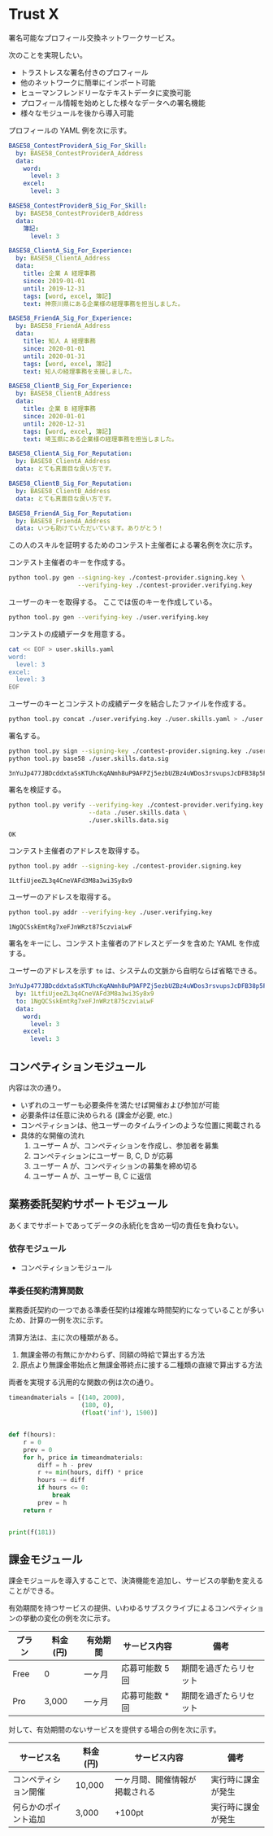 # Trust X

署名可能なプロフィール交換ネットワークサービス。

次のことを実現したい。

- トラストレスな署名付きのプロフィール
- 他のネットワークに簡単にインポート可能
- ヒューマンフレンドリーなテキストデータに変換可能
- プロフィール情報を始めとした様々なデータへの署名機能
- 様々なモジュールを後から導入可能

プロフィールの YAML 例を次に示す。

```yaml
BASE58_ContestProviderA_Sig_For_Skill:
  by: BASE58_ContestProviderA_Address
  data:
    word:
      level: 3
    excel:
      level: 3

BASE58_ContestProviderB_Sig_For_Skill:
  by: BASE58_ContestProviderB_Address
  data:
    簿記:
      level: 3

BASE58_ClientA_Sig_For_Experience:
  by: BASE58_ClientA_Address
  data:
    title: 企業 A 経理事務
    since: 2019-01-01
    until: 2019-12-31
    tags: [word, excel, 簿記]
    text: 神奈川県にある企業様の経理事務を担当しました。

BASE58_FriendA_Sig_For_Experience:
  by: BASE58_FriendA_Address
  data:
    title: 知人 A 経理事務
    since: 2020-01-01
    until: 2020-01-31
    tags: [word, excel, 簿記]
    text: 知人の経理事務を支援しました。

BASE58_ClientB_Sig_For_Experience:
  by: BASE58_ClientB_Address
  data:
    title: 企業 B 経理事務
    since: 2020-01-01
    until: 2020-12-31
    tags: [word, excel, 簿記]
    text: 埼玉県にある企業様の経理事務を担当しました。

BASE58_ClientA_Sig_For_Reputation:
  by: BASE58_ClientA_Address
  data: とても真面目な良い方です。

BASE58_ClientB_Sig_For_Reputation:
  by: BASE58_ClientB_Address
  data: とても真面目な良い方です。

BASE58_FriendA_Sig_For_Reputation:
  by: BASE58_FriendA_Address
  data: いつも助けていただいています。ありがとう！
```

この人のスキルを証明するためのコンテスト主催者による署名例を次に示す。

コンテスト主催者のキーを作成する。

```sh
python tool.py gen --signing-key ./contest-provider.signing.key \
                   --verifying-key ./contest-provider.verifying.key
```

ユーザーのキーを取得する。
ここでは仮のキーを作成している。

```sh
python tool.py gen --verifying-key ./user.verifying.key
```

コンテストの成績データを用意する。

```sh
cat << EOF > user.skills.yaml
word:
  level: 3
excel:
  level: 3
EOF
```

ユーザーのキーとコンテストの成績データを結合したファイルを作成する。

```sh
python tool.py concat ./user.verifying.key ./user.skills.yaml > ./user.skills.data
```

署名する。

```sh
python tool.py sign --signing-key ./contest-provider.signing.key ./user.skills.data > ./user.skills.data.sig
python tool.py base58 ./user.skills.data.sig
```

```
3nYuJp477JBDcddxtaSsKTUhcKqANmh8uP9AFPZj5ezbUZBz4uWDos3rsvupsJcDFB38p5FmXnTB4nNrH5F75NNm
```

署名を検証する。

```sh
python tool.py verify --verifying-key ./contest-provider.verifying.key \
                      --data ./user.skills.data \
                      ./user.skills.data.sig
```

```
OK
```

コンテスト主催者のアドレスを取得する。

```sh
python tool.py addr --signing-key ./contest-provider.signing.key
```

```
1LtfiUjeeZL3q4CneVAFd3M8a3wi3Sy8x9
```

ユーザーのアドレスを取得する。

```sh
python tool.py addr --verifying-key ./user.verifying.key
```

```
1NgQCSskEmtRg7xeFJnWRzt875czviaLwF
```

署名をキーにし、コンテスト主催者のアドレスとデータを含めた YAML を作成する。

ユーザーのアドレスを示す `to` は、システムの文脈から自明ならば省略できる。

```yaml
3nYuJp477JBDcddxtaSsKTUhcKqANmh8uP9AFPZj5ezbUZBz4uWDos3rsvupsJcDFB38p5FmXnTB4nNrH5F75NNm:
  by: 1LtfiUjeeZL3q4CneVAFd3M8a3wi3Sy8x9
  to: 1NgQCSskEmtRg7xeFJnWRzt875czviaLwF
  data:
    word:
      level: 3
    excel:
      level: 3
```


## コンペティションモジュール

内容は次の通り。

- いずれのユーザーも必要条件を満たせば開催および参加が可能
- 必要条件は任意に決められる (課金が必要, etc.)
- コンペティションは、他ユーザーのタイムラインのような位置に掲載される
- 具体的な開催の流れ
    1. ユーザー A が、コンペティションを作成し、参加者を募集
    2. コンペティションにユーザー B, C, D が応募
    3. ユーザー A が、コンペティションの募集を締め切る
    4. ユーザー A が、ユーザー B, C に返信


## 業務委託契約サポートモジュール

あくまでサポートであってデータの永続化を含め一切の責任を負わない。


### 依存モジュール

- コンペティションモジュール


### 準委任契約清算関数

業務委託契約の一つである準委任契約は複雑な時間契約になっていることが多いため、計算の一例を次に示す。

清算方法は、主に次の種類がある。

1. 無課金帯の有無にかかわらず、同額の時給で算出する方法
2. 原点より無課金帯始点と無課金帯終点に接する二種類の直線で算出する方法

両者を実現する汎用的な関数の例は次の通り。

```python
timeandmaterials = [(140, 2000),
                    (180, 0),
                    (float('inf'), 1500)]


def f(hours):
    r = 0
    prev = 0
    for h, price in timeandmaterials:
        diff = h - prev
        r += min(hours, diff) * price
        hours -= diff
        if hours <= 0:
            break
        prev = h
    return r


print(f(181))
```


## 課金モジュール

課金モジュールを導入することで、決済機能を追加し、サービスの挙動を変えることができる。

有効期間を持つサービスの提供、いわゆるサブスクライブによるコンペティションの挙動の変化の例を次に示す。

プラン|料金 (円)|有効期間|サービス内容|備考
--|--|--|--|--
Free|0|一ヶ月|応募可能数 5 回|期間を過ぎたらリセット
Pro|3,000|一ヶ月|応募可能数 * 回|期間を過ぎたらリセット

対して、有効期間のないサービスを提供する場合の例を次に示す。

サービス名|料金 (円)|サービス内容|備考
--|--|--|--
コンペティション開催|10,000|一ヶ月間、開催情報が掲載される|実行時に課金が発生
何らかのポイント追加|3,000|+100pt|実行時に課金が発生
